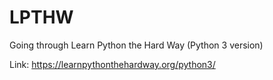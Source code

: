 # LPTHW
Going through Learn Python the Hard Way (Python 3 version)

Link: https://learnpythonthehardway.org/python3/
